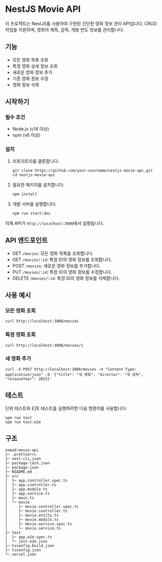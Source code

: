 # NestJS Movie API

이 프로젝트는 NestJS를 사용하여 구현된 간단한 영화 정보 관리 API입니다. CRUD 작업을 지원하며, 영화의 제목, 감독, 개봉 연도 정보를 관리합니다.

## 기능

- 모든 영화 목록 조회
- 특정 영화 상세 정보 조회
- 새로운 영화 정보 추가
- 기존 영화 정보 수정
- 영화 정보 삭제

## 시작하기

### 필수 조건

- Node.js (v14 이상)
- npm (v6 이상)

### 설치

1. 리포지토리를 클론합니다:

   ```
   git clone https://github.com/your-username/nestjs-movie-api.git
   cd nestjs-movie-api
   ```

2. 필요한 패키지를 설치합니다:

   ```
   npm install
   ```

3. 개발 서버를 실행합니다:
   ```
   npm run start:dev
   ```

이제 API가 `http://localhost:3000`에서 실행됩니다.

## API 엔드포인트

- GET `/movies`: 모든 영화 목록을 조회합니다.
- GET `/movies/:id`: 특정 ID의 영화 정보를 조회합니다.
- POST `/movies`: 새로운 영화 정보를 추가합니다.
- PUT `/movies/:id`: 특정 ID의 영화 정보를 수정합니다.
- DELETE `/movies/:id`: 특정 ID의 영화 정보를 삭제합니다.

## 사용 예시

### 모든 영화 조회

```
curl http://localhost:3000/movies
```

### 특정 영화 조회

```
curl http://localhost:3000/movies/1
```

### 새 영화 추가

```
curl -X POST http://localhost:3000/movies -H "Content-Type: application/json" -d '{"title": "새 영화", "director": "새 감독", "releaseYear": 2023}'
```

## 테스트

단위 테스트와 E2E 테스트를 실행하려면 다음 명령어를 사용합니다:

```
npm run test
npm run test:e2e
```

## 구조

```
nomad-movie-api
├─ .prettierrc
├─ nest-cli.json
├─ package-lock.json
├─ package.json
├─ README.md
├─ src
│  ├─ app.controller.spec.ts
│  ├─ app.controller.ts
│  ├─ app.module.ts
│  ├─ app.service.ts
│  ├─ main.ts
│  └─ movie
│     ├─ movie.controller.spec.ts
│     ├─ movie.controller.ts
│     ├─ movie.entity.ts
│     ├─ movie.module.ts
│     ├─ movie.service.spec.ts
│     └─ movie.service.ts
├─ test
│  ├─ app.e2e-spec.ts
│  └─ jest-e2e.json
├─ tsconfig.build.json
├─ tsconfig.json
└─ vercel.json

```
